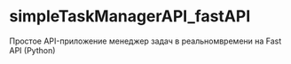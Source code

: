 # simpleTaskManagerAPI_fastAPI
Простое API-приложение менеджер задач в реальномвремени на Fast API (Python)
